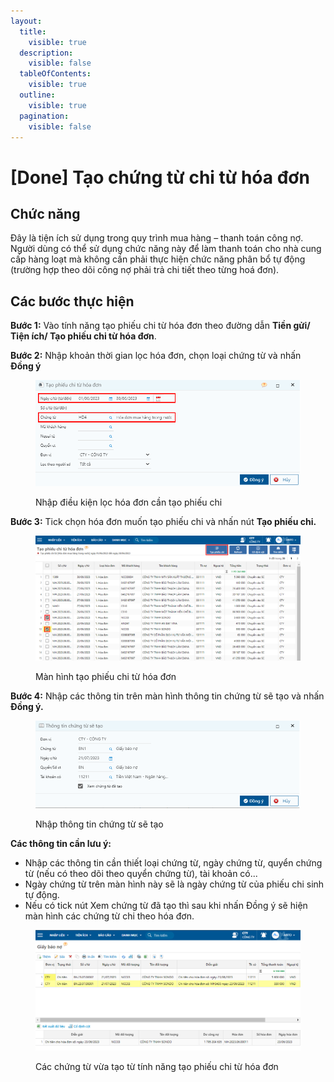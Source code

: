 ```yaml
---
layout:
  title:
    visible: true
  description:
    visible: false
  tableOfContents:
    visible: true
  outline:
    visible: true
  pagination:
    visible: false
---
```


# \[Done] Tạo chứng từ chi từ hóa đơn

## Chức năng

Đây là tiện ích sử dụng trong quy trình mua hàng – thanh toán công nợ. Người dùng có thể sử dụng chức năng này để làm thanh toán cho nhà cung cấp hàng loạt mà không cần phải thực hiện chức năng phân bổ tự động (trường hợp theo dõi công nợ phải trả chi tiết theo từng hoá đơn).

## Các bước thực hiện

**Bước 1:** Vào tính năng tạo phiếu chi từ hóa đơn theo đường dẫn **Tiền gửi/ Tiện ích/ Tạo phiếu chi từ hóa đơn**.

**Bước 2:** Nhập khoản thời gian lọc hóa đơn, chọn loại chứng từ và nhấn **Đồng ý**

<figure><img src="../../.gitbook/assets/tạo phiếu chi từ hóa đơn 02.png" alt=""><figcaption><p>Nhập điều kiện lọc hóa đơn cần tạo phiếu chi</p></figcaption></figure>

**Bước 3:** Tick chọn hóa đơn muốn tạo phiếu chi và nhấn nút **Tạo phiếu chi.**

<figure><img src="../../.gitbook/assets/tạo phiếu chi từ hóa đơn 01.png" alt=""><figcaption><p>Màn hình tạo phiếu chi từ hóa đơn</p></figcaption></figure>

**Bước 4:** Nhập các thông tin trên màn hình thông tin chứng từ sẽ tạo và nhấn **Đồng ý.**&#x20;

<figure><img src="../../.gitbook/assets/tạo phiếu chi từ hóa đơn 03.png" alt=""><figcaption><p>Nhập thông tin chứng từ sẽ tạo</p></figcaption></figure>

**Các thông tin cần lưu ý:**

* Nhập các thông tin cần thiết loại chứng từ, ngày chứng từ, quyển chứng từ (nếu có theo dõi theo quyển chứng từ), tài khoản có...
* Ngày chứng từ trên màn hình này sẽ là ngày chứng từ của phiếu chi sinh tự động.
* Nếu có tick nút Xem chứng từ đã tạo thì sau khi nhấn Đồng ý sẽ hiện màn hình các chứng từ chi theo hóa đơn.&#x20;

<figure><img src="../../.gitbook/assets/tạo phiếu chi từ hóa đơn 04.png" alt=""><figcaption><p>Các chứng từ vừa tạo từ tính năng tạo phiếu chi từ hóa đơn</p></figcaption></figure>
